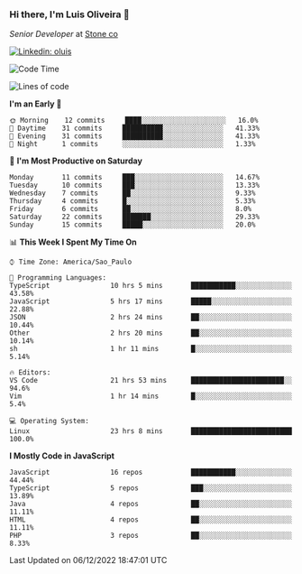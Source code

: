### Hi there, I'm Luis Oliveira 👋
*Senior Developer* at [Stone co](https://www.stone.com.br)  

[![Linkedin: oluis](https://img.shields.io/badge/-ooluis-blue?style=flat-square&logo=Linkedin&logoColor=white&link=https://www.linkedin.com/in/ooluis)](https://www.linkedin.com/in/ooluis/)

<!--START_SECTION:waka-->
![Code Time](http://img.shields.io/badge/Code%20Time-2%2C643%20hrs%2050%20mins-blue)

![Lines of code](https://img.shields.io/badge/From%20Hello%20World%20I%27ve%20Written-240%20Thousand%20lines%20of%20code-blue)

**I'm an Early 🐤** 

```text
🌞 Morning    12 commits     ████░░░░░░░░░░░░░░░░░░░░░   16.0% 
🌆 Daytime    31 commits     ██████████░░░░░░░░░░░░░░░   41.33% 
🌃 Evening    31 commits     ██████████░░░░░░░░░░░░░░░   41.33% 
🌙 Night      1 commits      ░░░░░░░░░░░░░░░░░░░░░░░░░   1.33%

```
📅 **I'm Most Productive on Saturday** 

```text
Monday       11 commits     ███░░░░░░░░░░░░░░░░░░░░░░   14.67% 
Tuesday      10 commits     ███░░░░░░░░░░░░░░░░░░░░░░   13.33% 
Wednesday    7 commits      ██░░░░░░░░░░░░░░░░░░░░░░░   9.33% 
Thursday     4 commits      █░░░░░░░░░░░░░░░░░░░░░░░░   5.33% 
Friday       6 commits      ██░░░░░░░░░░░░░░░░░░░░░░░   8.0% 
Saturday     22 commits     ███████░░░░░░░░░░░░░░░░░░   29.33% 
Sunday       15 commits     █████░░░░░░░░░░░░░░░░░░░░   20.0%

```


📊 **This Week I Spent My Time On** 

```text
⌚︎ Time Zone: America/Sao_Paulo

💬 Programming Languages: 
TypeScript               10 hrs 5 mins       ███████████░░░░░░░░░░░░░░   43.58% 
JavaScript               5 hrs 17 mins       █████░░░░░░░░░░░░░░░░░░░░   22.88% 
JSON                     2 hrs 24 mins       ██░░░░░░░░░░░░░░░░░░░░░░░   10.44% 
Other                    2 hrs 20 mins       ██░░░░░░░░░░░░░░░░░░░░░░░   10.14% 
sh                       1 hr 11 mins        █░░░░░░░░░░░░░░░░░░░░░░░░   5.14%

🔥 Editors: 
VS Code                  21 hrs 53 mins      ███████████████████████░░   94.6% 
Vim                      1 hr 14 mins        █░░░░░░░░░░░░░░░░░░░░░░░░   5.4%

💻 Operating System: 
Linux                    23 hrs 8 mins       █████████████████████████   100.0%

```

**I Mostly Code in JavaScript** 

```text
JavaScript               16 repos            ███████████░░░░░░░░░░░░░░   44.44% 
TypeScript               5 repos             ███░░░░░░░░░░░░░░░░░░░░░░   13.89% 
Java                     4 repos             ██░░░░░░░░░░░░░░░░░░░░░░░   11.11% 
HTML                     4 repos             ██░░░░░░░░░░░░░░░░░░░░░░░   11.11% 
PHP                      3 repos             ██░░░░░░░░░░░░░░░░░░░░░░░   8.33%

```



 Last Updated on 06/12/2022 18:47:01 UTC
<!--END_SECTION:waka-->
